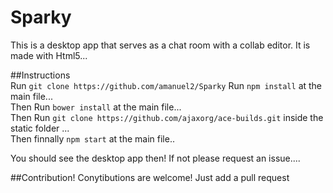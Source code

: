 # Sparky
This is a desktop app that serves as a chat room with a collab editor. It is made with Html5... 

##Instructions
<br>
Run `git clone https://github.com/amanuel2/Sparky`
Run `npm install` at the main file...<br>
Then Run `bower install` at the main file...<br>
Then Run `git clone https://github.com/ajaxorg/ace-builds.git` inside the static folder ...<br>
Then finnally `npm start` at the main file..<br>

You should see the desktop app then! 
If not please request an issue....

##Contribution!
Conytibutions are welcome! Just add a pull request
